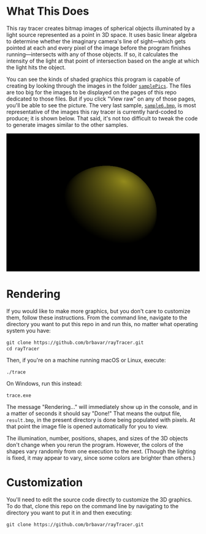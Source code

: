 # What This Does
This ray tracer creates bitmap images of spherical objects illuminated by a light source represented as a point in 3D space. It uses basic linear algebra to determine whether the imaginary camera's line of sight—which gets pointed at each and every pixel of the image before the program finishes running—intersects with any of those objects. If so, it calculates the intensity of the light at that point of intersection based on the angle at which the light hits the object. 

You can see the kinds of shaded graphics this program is capable of creating by looking through the images in the folder [`samplePics`](https://github.com/brbavar/rayTracer/tree/main/samplePics). The files are too big for the images to be displayed on the pages of this repo dedicated to those files. But if you click "View raw" on any of those pages, you'll be able to see the picture. The very last sample, [`sample6.bmp`](https://raw.githubusercontent.com/brbavar/rayTracer/refs/heads/main/samplePics/sample6.bmp), is most representative of the images this ray tracer is currently hard-coded to produce; it is shown below. That said, it's not too difficult to tweak the code to generate images similar to the other samples.

<p align='center'>
  <img src='https://raw.githubusercontent.com/brbavar/rayTracer/main/samplePics/sample6.bmp'>
</p>

# Rendering
If you would like to make more graphics, but you don't care to customize them, follow these instructions. From the command line, navigate to the directory you want to put this repo in and run this, no matter what operating system you have:
  ```
  git clone https://github.com/brbavar/rayTracer.git
  cd rayTracer
  ```
Then, if you're on a machine running macOS or Linux, execute:
```
./trace
```
On Windows, run this instead:
```
trace.exe
```
The message "Rendering..." will immediately show up in the console, and in a matter of seconds it should say "Done!" That means the output file, `result.bmp`, in the present directory is done being populated with pixels. At that point the image file is opened automatically for you to view.

The illumination, number, positions, shapes, and sizes of the 3D objects don't change when you rerun the program. However, the colors of the shapes vary randomly from one execution to the next. (Though the lighting is fixed, it may appear to vary, since some colors are brighter than others.)

# Customization
You'll need to edit the source code directly to customize the 3D graphics. To do that, clone this repo on the command line by navigating to the directory you want to put it in and then executing:
  ```
  git clone https://github.com/brbavar/rayTracer.git
  ```

